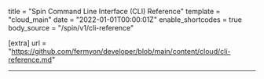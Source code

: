 title = "Spin Command Line Interface (CLI) Reference"
template = "cloud_main"
date = "2022-01-01T00:00:01Z"
enable_shortcodes = true
body_source = "/spin/v1/cli-reference"

[extra]
url = "https://github.com/fermyon/developer/blob/main/content/cloud/cli-reference.md"

---
